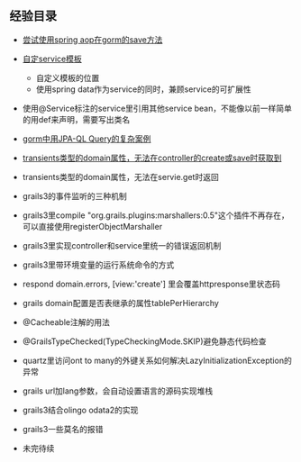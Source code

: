 ## 经验目录



+ [尝试使用spring aop在gorm的save方法](https://github.com/linchanghui/grails3-/blob/master/%E5%B0%9D%E8%AF%95%E4%BD%BF%E7%94%A8spring%20aop%E5%9C%A8gorm%E7%9A%84save%E6%96%B9%E6%B3%95.md)
+ [自定service模板](https://github.com/linchanghui/grails3Experinece/blob/master/%E8%87%AA%E5%AE%9Aservice%E6%A8%A1%E6%9D%BF.md)
  - 自定义模板的位置
  - 使用spring data作为service的同时，兼顾service的可扩展性
+ 使用@Service标注的service里引用其他service bean，不能像以前一样简单的用def来声明，需要写出类名
+ [gorm中用JPA-QL Query的复杂案例](https://github.com/linchanghui/grails3Experinece/blob/master/gorm%E4%B8%AD%E7%94%A8JPA-QL%20Query%E7%9A%84%E5%A4%8D%E6%9D%82%E6%A1%88%E4%BE%8B.md )
+ [transients类型的domain属性，无法在controller的create或save时获取到](https://github.com/linchanghui/grails3Experinece/blob/master/transients%E7%B1%BB%E5%9E%8B%E7%9A%84domain%E5%B1%9E%E6%80%A7%EF%BC%8C%E6%97%A0%E6%B3%95%E5%9C%A8controller%E7%9A%84create%E6%88%96save%E6%97%B6%E8%8E%B7%E5%8F%96%E5%88%B0.md)
+ transients类型的domain属性，无法在servie.get时返回
+ grails3的事件监听的三种机制
+ grails3里compile "org.grails.plugins:marshallers:0.5"这个插件不再存在，可以直接使用registerObjectMarshaller
+ grails3里实现controller和service里统一的错误返回机制
+ grails3里带环境变量的运行系统命令的方式
+ respond domain.errors, [view:'create'] 里会覆盖httpresponse里状态码
+ grails domain配置是否表继承的属性tablePerHierarchy
+ @Cacheable注解的用法
+ @GrailsTypeChecked(TypeCheckingMode.SKIP)避免静态代码检查
+ quartz里访问ont to many的外键关系如何解决LazyInitializationException的异常
+ grails url加lang参数，会自动设置语言的源码实现堆栈
+ grails3结合olingo odata2的实现

+ grails3一些莫名的报错

+ 未完待续
